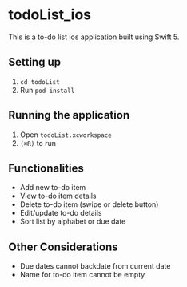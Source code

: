 # todoList_ios
This is a to-do list ios application built using Swift 5. 

## Setting up
1. `cd todoList`
2. Run `pod install`

## Running the application
1. Open `todoList.xcworkspace`
2. `(⌘R)` to run

## Functionalities
* Add new to-do item
* View to-do item details
* Delete to-do item (swipe or delete button)
* Edit/update to-do details
* Sort list by alphabet or due date

## Other Considerations
* Due dates cannot backdate from current date
* Name for to-do item cannot be empty
